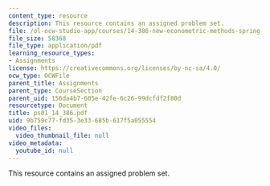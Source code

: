 ```yaml
---
content_type: resource
description: This resource contains an assigned problem set.
file: /ol-ocw-studio-app/courses/14-386-new-econometric-methods-spring-2007/9b759c77fd353e33685b617f5a055554_ps01_14_386.pdf
file_size: 58368
file_type: application/pdf
learning_resource_types:
- Assignments
license: https://creativecommons.org/licenses/by-nc-sa/4.0/
ocw_type: OCWFile
parent_title: Assignments
parent_type: CourseSection
parent_uid: 156da4b7-605e-42fe-6c26-99dcfdf2f80d
resourcetype: Document
title: ps01_14_386.pdf
uid: 9b759c77-fd35-3e33-685b-617f5a055554
video_files:
  video_thumbnail_file: null
video_metadata:
  youtube_id: null
---
```

This resource contains an assigned problem set.